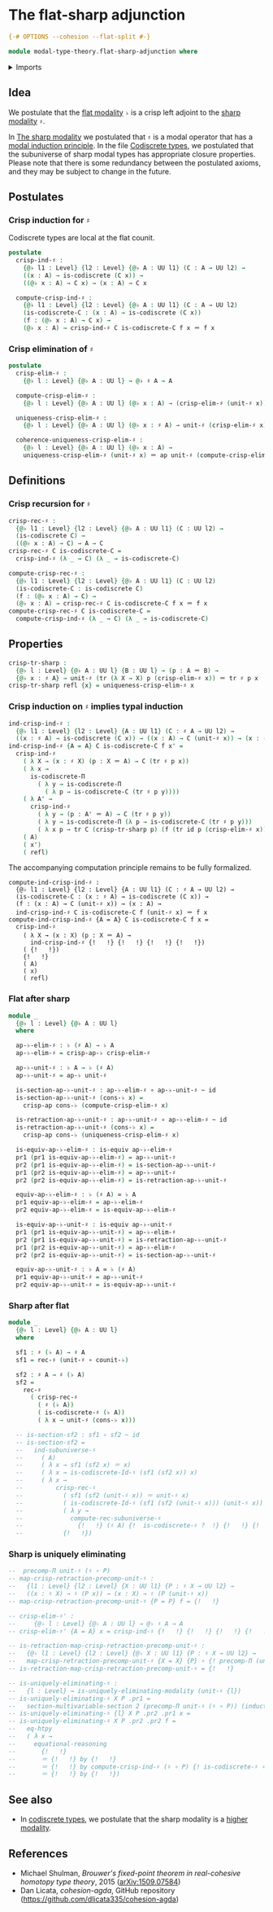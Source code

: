 # The flat-sharp adjunction

```agda
{-# OPTIONS --cohesion --flat-split #-}

module modal-type-theory.flat-sharp-adjunction where
```

<details><summary>Imports</summary>

```agda
open import foundation.action-on-identifications-functions
open import foundation.dependent-pair-types
open import foundation.equivalences
open import foundation.function-extensionality
open import foundation.function-types
open import foundation.homotopies
open import foundation.identity-types
open import foundation.locally-small-types
open import foundation.multivariable-sections
open import foundation.transport-along-identifications
open import foundation.universe-levels

open import modal-type-theory.codiscrete-types
open import modal-type-theory.crisp-identity-types
open import modal-type-theory.flat-modality
open import modal-type-theory.sharp-modality

open import orthogonal-factorization-systems.locally-small-modal-operators
open import orthogonal-factorization-systems.modal-induction
open import orthogonal-factorization-systems.uniquely-eliminating-modalities
```

</details>

## Idea

We postulate that the [flat modality](modal-type-theory.flat-modality.md) `♭` is
a crisp left adjoint to the
[sharp modality](modal-type-theory.sharp-modality.md) `♯`.

In [The sharp modality](modal-type-theory.sharp-modality.md) we postulated that
`♯` is a modal operator that has a
[modal induction principle](orthogonal-factorization-systems.modal-induction.md).
In the file [Codiscrete types](modal-type-theory.codiscrete-types.md), we
postulated that the subuniverse of sharp modal types has appropriate closure
properties. Please note that there is some redundancy between the postulated
axioms, and they may be subject to change in the future.

## Postulates

### Crisp induction for `♯`

Codiscrete types are local at the flat counit.

```agda
postulate
  crisp-ind-♯ :
    {@♭ l1 : Level} {l2 : Level} {@♭ A : UU l1} (C : A → UU l2) →
    ((x : A) → is-codiscrete (C x)) →
    ((@♭ x : A) → C x) → (x : A) → C x

  compute-crisp-ind-♯ :
    {@♭ l1 : Level} {l2 : Level} {@♭ A : UU l1} (C : A → UU l2)
    (is-codiscrete-C : (x : A) → is-codiscrete (C x))
    (f : (@♭ x : A) → C x) →
    (@♭ x : A) → crisp-ind-♯ C is-codiscrete-C f x ＝ f x
```

### Crisp elimination of `♯`

```agda
postulate
  crisp-elim-♯ :
    {@♭ l : Level} {@♭ A : UU l} → @♭ ♯ A → A

  compute-crisp-elim-♯ :
    {@♭ l : Level} {@♭ A : UU l} (@♭ x : A) → (crisp-elim-♯ (unit-♯ x)) ＝ x

  uniqueness-crisp-elim-♯ :
    {@♭ l : Level} {@♭ A : UU l} (@♭ x : ♯ A) → unit-♯ (crisp-elim-♯ x) ＝ x

  coherence-uniqueness-crisp-elim-♯ :
    {@♭ l : Level} {@♭ A : UU l} (@♭ x : A) →
    uniqueness-crisp-elim-♯ (unit-♯ x) ＝ ap unit-♯ (compute-crisp-elim-♯ x)
```

## Definitions

### Crisp recursion for `♯`

```agda
crisp-rec-♯ :
  {@♭ l1 : Level} {l2 : Level} {@♭ A : UU l1} (C : UU l2) →
  (is-codiscrete C) →
  ((@♭ x : A) → C) → A → C
crisp-rec-♯ C is-codiscrete-C =
  crisp-ind-♯ (λ _ → C) (λ _ → is-codiscrete-C)

compute-crisp-rec-♯ :
  {@♭ l1 : Level} {l2 : Level} {@♭ A : UU l1} (C : UU l2)
  (is-codiscrete-C : is-codiscrete C)
  (f : (@♭ x : A) → C) →
  (@♭ x : A) → crisp-rec-♯ C is-codiscrete-C f x ＝ f x
compute-crisp-rec-♯ C is-codiscrete-C =
  compute-crisp-ind-♯ (λ _ → C) (λ _ → is-codiscrete-C)
```

## Properties

```agda
crisp-tr-sharp :
  {@♭ l : Level} {@♭ A : UU l} {B : UU l} → (p : A ＝ B) →
  {@♭ x : ♯ A} → unit-♯ (tr (λ X → X) p (crisp-elim-♯ x)) ＝ tr ♯ p x
crisp-tr-sharp refl {x} = uniqueness-crisp-elim-♯ x
```

### Crisp induction on `♯` implies typal induction

```agda
ind-crisp-ind-♯ :
  {@♭ l1 : Level} {l2 : Level} {A : UU l1} (C : ♯ A → UU l2) →
  ((x : ♯ A) → is-codiscrete (C x)) → ((x : A) → C (unit-♯ x)) → (x : ♯ A) → C x
ind-crisp-ind-♯ {A = A} C is-codiscrete-C f x' =
  crisp-ind-♯
    ( λ X → (x : ♯ X) (p : X ＝ A) → C (tr ♯ p x))
    ( λ x →
      is-codiscrete-Π
        ( λ y → is-codiscrete-Π
          ( λ p → is-codiscrete-C (tr ♯ p y))))
    ( λ A' →
      crisp-ind-♯
        ( λ y → (p : A' ＝ A) → C (tr ♯ p y))
        ( λ y → is-codiscrete-Π (λ p → is-codiscrete-C (tr ♯ p y)))
        ( λ x p → tr C (crisp-tr-sharp p) (f (tr id p (crisp-elim-♯ x)))))
    ( A)
    ( x')
    ( refl)
```

The accompanying computation principle remains to be fully formalized.

```text
compute-ind-crisp-ind-♯ :
  {@♭ l1 : Level} {l2 : Level} {A : UU l1} (C : ♯ A → UU l2) →
  (is-codiscrete-C : (x : ♯ A) → is-codiscrete (C x)) →
  (f : (x : A) → C (unit-♯ x)) → (x : A) →
  ind-crisp-ind-♯ C is-codiscrete-C f (unit-♯ x) ＝ f x
compute-ind-crisp-ind-♯ {A = A} C is-codiscrete-C f x =
  crisp-ind-♯
    ( λ X → (x : X) (p : X ＝ A) →
      ind-crisp-ind-♯ {!   !} {!   !} {!   !} {!   !})
    ( {!   !})
    {!   !}
    ( A)
    ( x)
    ( refl)
```

### Flat after sharp

```agda
module _
  {@♭ l : Level} {@♭ A : UU l}
  where

  ap-♭-elim-♯ : ♭ (♯ A) → ♭ A
  ap-♭-elim-♯ = crisp-ap-♭ crisp-elim-♯

  ap-♭-unit-♯ : ♭ A → ♭ (♯ A)
  ap-♭-unit-♯ = ap-♭ unit-♯

  is-section-ap-♭-unit-♯ : ap-♭-elim-♯ ∘ ap-♭-unit-♯ ~ id
  is-section-ap-♭-unit-♯ (cons-♭ x) =
    crisp-ap cons-♭ (compute-crisp-elim-♯ x)

  is-retraction-ap-♭-unit-♯ : ap-♭-unit-♯ ∘ ap-♭-elim-♯ ~ id
  is-retraction-ap-♭-unit-♯ (cons-♭ x) =
    crisp-ap cons-♭ (uniqueness-crisp-elim-♯ x)

  is-equiv-ap-♭-elim-♯ : is-equiv ap-♭-elim-♯
  pr1 (pr1 is-equiv-ap-♭-elim-♯) = ap-♭-unit-♯
  pr2 (pr1 is-equiv-ap-♭-elim-♯) = is-section-ap-♭-unit-♯
  pr1 (pr2 is-equiv-ap-♭-elim-♯) = ap-♭-unit-♯
  pr2 (pr2 is-equiv-ap-♭-elim-♯) = is-retraction-ap-♭-unit-♯

  equiv-ap-♭-elim-♯ : ♭ (♯ A) ≃ ♭ A
  pr1 equiv-ap-♭-elim-♯ = ap-♭-elim-♯
  pr2 equiv-ap-♭-elim-♯ = is-equiv-ap-♭-elim-♯

  is-equiv-ap-♭-unit-♯ : is-equiv ap-♭-unit-♯
  pr1 (pr1 is-equiv-ap-♭-unit-♯) = ap-♭-elim-♯
  pr2 (pr1 is-equiv-ap-♭-unit-♯) = is-retraction-ap-♭-unit-♯
  pr1 (pr2 is-equiv-ap-♭-unit-♯) = ap-♭-elim-♯
  pr2 (pr2 is-equiv-ap-♭-unit-♯) = is-section-ap-♭-unit-♯

  equiv-ap-♭-unit-♯ : ♭ A ≃ ♭ (♯ A)
  pr1 equiv-ap-♭-unit-♯ = ap-♭-unit-♯
  pr2 equiv-ap-♭-unit-♯ = is-equiv-ap-♭-unit-♯
```

### Sharp after flat

```agda
module _
  {@♭ l : Level} {@♭ A : UU l}
  where

  sf1 : ♯ (♭ A) → ♯ A
  sf1 = rec-♯ (unit-♯ ∘ counit-♭)

  sf2 : ♯ A → ♯ (♭ A)
  sf2 =
    rec-♯
      ( crisp-rec-♯
        ( ♯ (♭ A))
        ( is-codiscrete-♯ (♭ A))
        ( λ x → unit-♯ (cons-♭ x)))

  -- is-section-sf2 : sf1 ∘ sf2 ~ id
  -- is-section-sf2 =
  --   ind-subuniverse-♯
  --     ( A)
  --     ( λ x → sf1 (sf2 x) ＝ x)
  --     ( λ x → is-codiscrete-Id-♯ (sf1 (sf2 x)) x)
  --     ( λ x →
  --         crisp-rec-♯
  --           ( sf1 (sf2 (unit-♯ x)) ＝ unit-♯ x)
  --           ( is-codiscrete-Id-♯ (sf1 (sf2 (unit-♯ x))) (unit-♯ x))
  --           ( λ y →
  --             compute-rec-subuniverse-♯
  --               {!   !} (♯ A) {!  is-codiscrete-♯ ?  !} {!   !} {!   !})
  --           {!   !})
```

### Sharp is uniquely eliminating

```agda
--  precomp-Π unit-♯ (♯ ∘ P)
-- map-crisp-retraction-precomp-unit-♯ :
--   {l1 : Level} {l2 : Level} {X : UU l1} {P : ♯ X → UU l2} →
--   ((x : ♯ X) → ♯ (P x)) → (x : X) → ♯ (P (unit-♯ x))
-- map-crisp-retraction-precomp-unit-♯ {P = P} f = {!   !}

-- crisp-elim-♯' :
--     {@♭ l : Level} {@♭ A : UU l} → @♭ ♯ A → A
-- crisp-elim-♯' {A = A} x = crisp-ind-♯ {!   !} {!   !} {!   !} {!   !}

-- is-retraction-map-crisp-retraction-precomp-unit-♯ :
--   {@♭ l1 : Level} {l2 : Level} {@♭ X : UU l1} {P : ♯ X → UU l2} →
--   map-crisp-retraction-precomp-unit-♯ {X = X} {P} ∘ {! precomp-Π (unit-♯) (♯ ∘ P)  !} ~ id
-- is-retraction-map-crisp-retraction-precomp-unit-♯ = {!   !}

-- is-uniquely-eliminating-♯ :
--   {l : Level} → is-uniquely-eliminating-modality (unit-♯ {l})
-- is-uniquely-eliminating-♯ X P .pr1 =
--   section-multivariable-section 2 (precomp-Π unit-♯ (♯ ∘ P)) (induction-principle-♯ X P)
-- is-uniquely-eliminating-♯ {l} X P .pr2 .pr1 x =
-- is-uniquely-eliminating-♯ X P .pr2 .pr2 f =
--   eq-htpy
--   ( λ x →
--     equational-reasoning
--       {!   !}
--       ＝ {!   !} by {!   !}
--       ＝ {!   !} by compute-crisp-ind-♯ (♯ ∘ P) {! is-codiscrete-♯ ∘ P  !} crisp-elim-♯ {! f !}
--       ＝ {!   !} by {!   !})
```

## See also

- In [codiscrete types](modal-type-theory.codiscrete-types.md), we postulate
  that the sharp modality is a
  [higher modality](orthogonal-factorization-systems.higher-modalities.md).

## References

- Michael Shulman, _Brouwer's fixed-point theorem in real-cohesive homotopy type
  theory_, 2015 ([arXiv:1509.07584](https://arxiv.org/abs/1509.07584))
- Dan Licata, _cohesion-agda_, GitHub repository
  (<https://github.com/dlicata335/cohesion-agda>)
